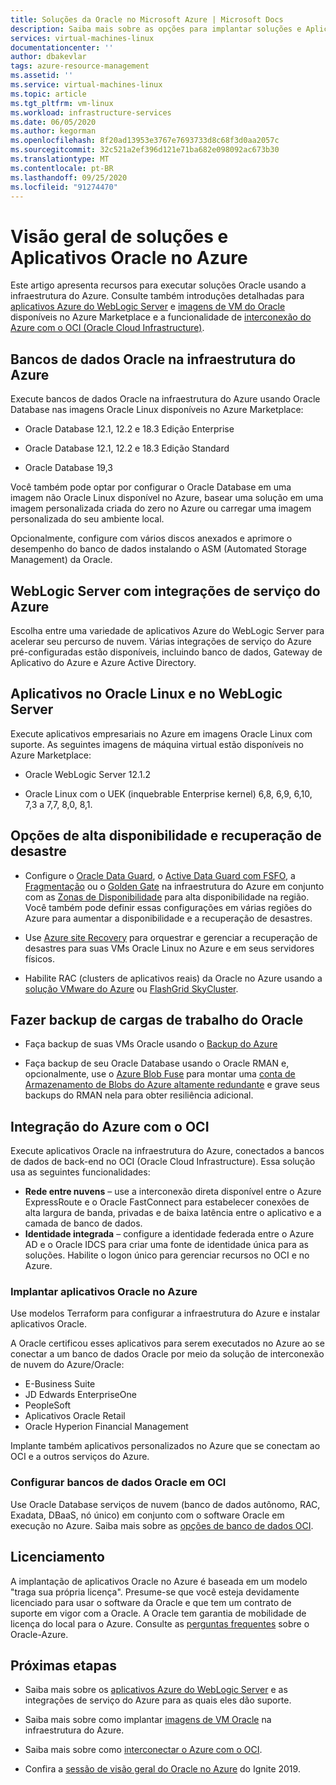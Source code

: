 ```yaml
---
title: Soluções da Oracle no Microsoft Azure | Microsoft Docs
description: Saiba mais sobre as opções para implantar soluções e Aplicativos Oracle no Microsoft Azure, incluindo a execução completa na infraestrutura do Azure ou o uso da conectividade entre nuvem com o OCI (Oracle Cloud Infrastructure).
services: virtual-machines-linux
documentationcenter: ''
author: dbakevlar
tags: azure-resource-management
ms.assetid: ''
ms.service: virtual-machines-linux
ms.topic: article
ms.tgt_pltfrm: vm-linux
ms.workload: infrastructure-services
ms.date: 06/05/2020
ms.author: kegorman
ms.openlocfilehash: 8f20ad13953e3767e7693733d8c68f3d0aa2057c
ms.sourcegitcommit: 32c521a2ef396d121e71ba682e098092ac673b30
ms.translationtype: MT
ms.contentlocale: pt-BR
ms.lasthandoff: 09/25/2020
ms.locfileid: "91274470"
---
```

# <a name="overview-of-oracle-applications-and-solutions-on-azure"></a>Visão geral de soluções e Aplicativos Oracle no Azure

Este artigo apresenta recursos para executar soluções Oracle usando a infraestrutura do Azure. Consulte também introduções detalhadas para [aplicativos Azure do WebLogic Server](oracle-weblogic.md) e [imagens de VM do Oracle](oracle-vm-solutions.md) disponíveis no Azure Marketplace e a funcionalidade de [interconexão do Azure com o OCI (Oracle Cloud Infrastructure)](oracle-oci-overview.md).

## <a name="oracle-databases-on-azure-infrastructure"></a>Bancos de dados Oracle na infraestrutura do Azure

Execute bancos de dados Oracle na infraestrutura do Azure usando Oracle Database nas imagens Oracle Linux disponíveis no Azure Marketplace:

* Oracle Database 12.1, 12.2 e 18.3 Edição Enterprise 

* Oracle Database 12.1, 12.2 e 18.3 Edição Standard

* Oracle Database 19,3

Você também pode optar por configurar o Oracle Database em uma imagem não Oracle Linux disponível no Azure, basear uma solução em uma imagem personalizada criada do zero no Azure ou carregar uma imagem personalizada do seu ambiente local.

Opcionalmente, configure com vários discos anexados e aprimore o desempenho do banco de dados instalando o ASM (Automated Storage Management) da Oracle.

## <a name="weblogic-server-with-azure-service-integrations"></a>WebLogic Server com integrações de serviço do Azure

Escolha entre uma variedade de aplicativos Azure do WebLogic Server para acelerar seu percurso de nuvem.  Várias integrações de serviço do Azure pré-configuradas estão disponíveis, incluindo banco de dados, Gateway de Aplicativo do Azure e Azure Active Directory.

## <a name="applications-on-oracle-linux-and-weblogic-server"></a>Aplicativos no Oracle Linux e no WebLogic Server

Execute aplicativos empresariais no Azure em imagens Oracle Linux com suporte. As seguintes imagens de máquina virtual estão disponíveis no Azure Marketplace:

* Oracle WebLogic Server 12.1.2

* Oracle Linux com o UEK (inquebrable Enterprise kernel) 6,8, 6,9, 6,10, 7,3 a 7,7, 8,0, 8,1. 

## <a name="high-availability-and-disaster-recovery-options"></a>Opções de alta disponibilidade e recuperação de desastre

* Configure o [Oracle Data Guard](https://docs.oracle.com/cd/B19306_01/server.102/b14239/concepts.htm#g1049956), o [Active Data Guard com FSFO](https://docs.oracle.com/en/database/oracle/oracle-database/12.2/dgbkr/index.html), a [Fragmentação](https://docs.oracle.com/en/database/oracle/oracle-database/12.2/admin/sharding-overview.html) ou o [Golden Gate](https://www.oracle.com/middleware/technologies/goldengate.html) na infraestrutura do Azure em conjunto com as [Zonas de Disponibilidade](../../../availability-zones/az-overview.md) para alta disponibilidade na região. Você também pode definir essas configurações em várias regiões do Azure para aumentar a disponibilidade e a recuperação de desastres.

* Use [Azure site Recovery](../../../site-recovery/site-recovery-overview.md) para orquestrar e gerenciar a recuperação de desastres para suas VMs Oracle Linux no Azure e em seus servidores físicos. 

* Habilite RAC (clusters de aplicativos reais) da Oracle no Azure usando a [solução VMware do Azure](../../../vmware-cloudsimple/oracle-real-application-clusters.md) ou [FlashGrid SkyCluster](https://www.flashgrid.io/oracle-rac-in-azure/).

## <a name="backup-oracle-workloads"></a>Fazer backup de cargas de trabalho do Oracle

* Faça backup de suas VMs Oracle usando o [Backup do Azure](../../../backup/backup-overview.md)

* Faça backup de seu Oracle Database usando o Oracle RMAN e, opcionalmente, use o [Azure Blob Fuse](../../../storage/blobs/storage-how-to-mount-container-linux.md) para montar uma [conta de Armazenamento de Blobs do Azure altamente redundante](../../../storage/common/storage-redundancy.md) e grave seus backups do RMAN nela para obter resiliência adicional.

## <a name="integration-of-azure-with-oci"></a>Integração do Azure com o OCI

Execute aplicativos Oracle na infraestrutura do Azure, conectados a bancos de dados de back-end no OCI (Oracle Cloud Infrastructure). Essa solução usa as seguintes funcionalidades: 

* **Rede entre nuvens** – use a interconexão direta disponível entre o Azure ExpressRoute e o Oracle FastConnect para estabelecer conexões de alta largura de banda, privadas e de baixa latência entre o aplicativo e a camada de banco de dados.
* **Identidade integrada** – configure a identidade federada entre o Azure AD e o Oracle IDCS para criar uma fonte de identidade única para as soluções. Habilite o logon único para gerenciar recursos no OCI e no Azure.

### <a name="deploy-oracle-applications-on-azure"></a>Implantar aplicativos Oracle no Azure

Use modelos Terraform para configurar a infraestrutura do Azure e instalar aplicativos Oracle. 

A Oracle certificou esses aplicativos para serem executados no Azure ao se conectar a um banco de dados Oracle por meio da solução de interconexão de nuvem do Azure/Oracle:

* E-Business Suite
* JD Edwards EnterpriseOne
* PeopleSoft
* Aplicativos Oracle Retail
* Oracle Hyperion Financial Management

Implante também aplicativos personalizados no Azure que se conectam ao OCI e a outros serviços do Azure.

### <a name="set-up-oracle-databases-in-oci"></a>Configurar bancos de dados Oracle em OCI

Use Oracle Database serviços de nuvem (banco de dados autônomo, RAC, Exadata, DBaaS, nó único) em conjunto com o software Oracle em execução no Azure. Saiba mais sobre as [opções de banco de dados OCI](https://docs.cloud.oracle.com/iaas/Content/Database/Concepts/databaseoverview.htm). 
 

## <a name="licensing"></a>Licenciamento

A implantação de aplicativos Oracle no Azure é baseada em um modelo "traga sua própria licença". Presume-se que você esteja devidamente licenciado para usar o software da Oracle e que tem um contrato de suporte em vigor com a Oracle. A Oracle tem garantia de mobilidade de licença do local para o Azure. Consulte as [perguntas frequentes](https://www.oracle.com/cloud/technologies/oracle-azure-faq.html) sobre o Oracle-Azure.

## <a name="next-steps"></a>Próximas etapas

* Saiba mais sobre os [aplicativos Azure do WebLogic Server](oracle-weblogic.md) e as integrações de serviço do Azure para as quais eles dão suporte.

* Saiba mais sobre como implantar [imagens de VM Oracle](oracle-vm-solutions.md) na infraestrutura do Azure.

* Saiba mais sobre como [interconectar o Azure com o OCI](oracle-oci-overview.md).

* Confira a [sessão de visão geral do Oracle no Azure](https://myignite.techcommunity.microsoft.com/sessions/82915) do Ignite 2019. 
